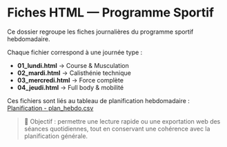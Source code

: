 # Fiches HTML — Programme Sportif

Ce dossier regroupe les fiches journalières du programme sportif hebdomadaire.

Chaque fichier correspond à une journée type :
- **01_lundi.html** → Course & Musculation  
- **02_mardi.html** → Calisthénie technique  
- **03_mercredi.html** → Force complète  
- **04_jeudi.html** → Full body & mobilité  

Ces fichiers sont liés au tableau de planification hebdomadaire :  
[Planification - plan_hebdo.csv](https://github.com/christophepolewska-max/Programme-sportif-/blob/main/Plannification/plan_hebdo.csv)

> 🧭 Objectif : permettre une lecture rapide ou une exportation web des séances quotidiennes, 
> tout en conservant une cohérence avec la planification générale.
